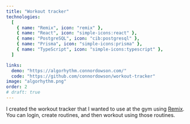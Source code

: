 ```yaml
---
title: "Workout tracker"
technologies:
  [
    { name: "Remix", icon: "remix" },
    { name: "React", icon: "simple-icons:react" },
    { name: "PostgreSQL", icon: "cib:postgresql" },
    { name: "Prisma", icon: "simple-icons:prisma" },
    { name: "TypeScript", icon: "simple-icons:typescript" },
  ]

links:
  demo: "https://algorhythm.connordowson.com/"
  code: "https://github.com/connordowson/workout-tracker"
image: "algorhythm.png"
order: 2
# draft: true
---
```


I created the workout tracker that I wanted to use at the gym using [Remix](https://remix.run). You can login, create routines, and then workout using those routines.
